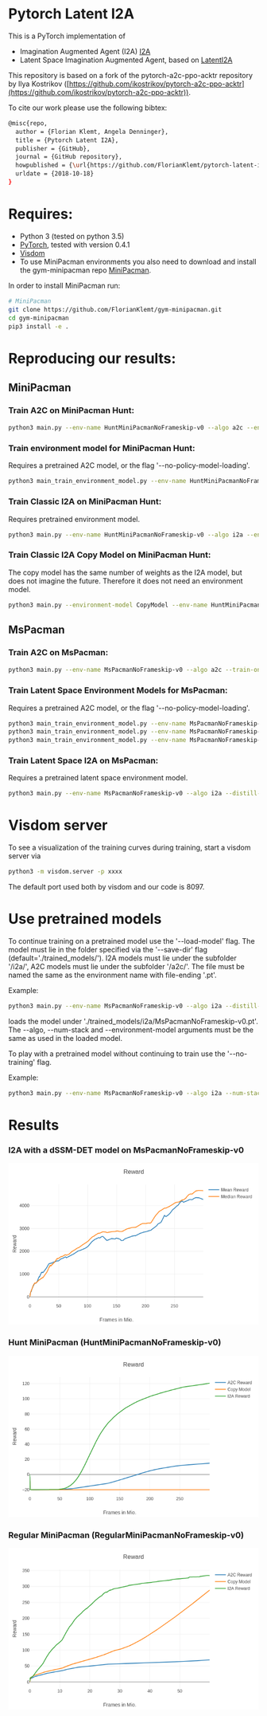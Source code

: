 # Pytorch Latent I2A

This is a PyTorch implementation of
* Imagination Augmented Agent (I2A) [I2A](https://arxiv.org/abs/1707.06203)
* Latent Space Imagination Augmented Agent, based on [LatentI2A](https://arxiv.org/pdf/1802.03006.pdf)

This repository is based on a fork of the pytorch-a2c-ppo-acktr repository by Ilya Kostrikov ([https://github.com/ikostrikov/pytorch-a2c-ppo-acktr](https://github.com/ikostrikov/pytorch-a2c-ppo-acktr)).

To cite our work please use the following bibtex:
```bash
@misc{repo,
  author = {Florian Klemt, Angela Denninger},
  title = {Pytorch Latent I2A},
  publisher = {GitHub},
  journal = {GitHub repository},
  howpublished = {\url{https://github.com/FlorianKlemt/pytorch-latent-i2a.git}},
  urldate = {2018-10-18}
}
```

# Requires:
* Python 3 (tested on python 3.5)
* [PyTorch](http://pytorch.org/), tested with version 0.4.1
* [Visdom](https://github.com/facebookresearch/visdom)
* To use MiniPacman environments you also need to download and install the gym-minipacman repo [MiniPacman](https://github.com/FlorianKlemt/gym-minipacman).

In order to install MiniPacman run:
```bash
# MiniPacman
git clone https://github.com/FlorianKlemt/gym-minipacman.git
cd gym-minipacman
pip3 install -e .
```

# Reproducing our results:
## MiniPacman
### Train A2C on MiniPacman Hunt:
```bash
python3 main.py --env-name HuntMiniPacmanNoFrameskip-v0 --algo a2c --entropy-coef 0.02 --num-stack 1 --num-processes 32
```

### Train environment model for MiniPacman Hunt:
Requires a pretrained A2C model, or the flag '--no-policy-model-loading'.
```bash
python3 main_train_environment_model.py --env-name HuntMiniPacmanNoFrameskip-v0 --environment-model MiniModelLabels --lr 1e-4 --save-interval 100 --batch-size 100
```

### Train Classic I2A on MiniPacman Hunt:
Requires pretrained environment model.
```bash
python3 main.py --env-name HuntMiniPacmanNoFrameskip-v0 --algo i2a --environment-model MiniModelLabels --log-interval 10 --num-processes 64 --num-stack 1 --distill-coef 10 --entropy-coef 0.02
```

### Train Classic I2A Copy Model on MiniPacman Hunt:
The copy model has the same number of weights as the I2A model, but does not imagine the future. Therefore it does not need an environment model.
```bash
python3 main.py --environment-model CopyModel --env-name HuntMiniPacmanNoFrameskip-v0 --algo i2a --log-interval 10 --num-processes 32 --num-stack 1 --distill-coef 10 --entropy-coef 0.02
```

## MsPacman
### Train A2C on MsPacman:
```bash
python3 main.py --env-name MsPacmanNoFrameskip-v0 --algo a2c --train-on-200x160-pixel --entropy-coef 0.01 --num-stack 4 --num-processes 8
```
### Train Latent Space Environment Models for MsPacman:
Requires a pretrained A2C model, or the flag '--no-policy-model-loading'.
```bash
python3 main_train_environment_model.py --env-name MsPacmanNoFrameskip-v0 --environment-model dSSM_DET --lr 0.0001 --weight-decay 0 --batch-size 30 --sample-memory-size 100 --rollout-steps 10
python3 main_train_environment_model.py --env-name MsPacmanNoFrameskip-v0 --environment-model dSSM_VAE --lr 0.0001 --weight-decay 0 --batch-size 15 --sample-memory-size 50 --rollout-steps 10
python3 main_train_environment_model.py --env-name MsPacmanNoFrameskip-v0 --environment-model sSSM --lr 0.0001 --weight-decay 0 --batch-size 5 --sample-memory-size 20 --rollout-steps 10
```

### Train Latent Space I2A on MsPacman:
Requires a pretrained latent space environment model.
```bash
python3 main.py --env-name MsPacmanNoFrameskip-v0 --algo i2a --distill-coef 10 --entropy-coef 0.01 --num-stack 4 --num-processes 8 --environment-model dSSM_DET
```

# Visdom server
To see a visualization of the training curves during training, start a visdom server via
```bash
python3 -m visdom.server -p xxxx
```
The default port used both by visdom and our code is 8097.

# Use pretrained models
To continue training on a pretrained model use the '--load-model' flag. The model must lie in the folder specified via the '--save-dir' flag (default='./trained_models/'). I2A models must lie under the subfolder '/i2a/', A2C models must lie under the subfolder '/a2c/'. The file must be named the same as the environment name with file-ending '.pt'.

Example:
```bash
python3 main.py --env-name MsPacmanNoFrameskip-v0 --algo i2a --distill-coef 10 --entropy-coef 0.01 --num-stack 4 --num-processes 8 --environment-model dSSM_DET --load-model
```
loads the model under './trained_models/i2a/MsPacmanNoFrameskip-v0.pt'. The --algo, --num-stack and --environment-model arguments must be the same as used in the loaded model.

To play with a pretrained model without continuing to train use the '--no-training' flag.

Example:
```bash
python3 main.py --env-name MsPacmanNoFrameskip-v0 --algo i2a --num-stack 4 --num-processes 8 --environment-model dSSM_DET --no-training
```

# Results
### I2A with a dSSM-DET model on MsPacmanNoFrameskip-v0
![MsPacmanNoFrameskip-v0-I2A](readme_imgs/MsPacman_mean_median_reward.png)

### Hunt MiniPacman (HuntMiniPacmanNoFrameskip-v0)
![Hunt-MiniPacman](readme_imgs/hunt_rewards_compare.png)

### Regular MiniPacman (RegularMiniPacmanNoFrameskip-v0)
![Regular-MiniPacman](readme_imgs/regular_rewards_compare.png)


